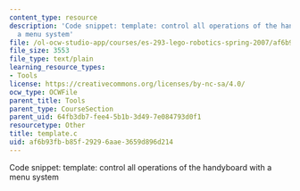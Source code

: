 ```yaml
---
content_type: resource
description: 'Code snippet: template: control all operations of the handyboard with
  a menu system'
file: /ol-ocw-studio-app/courses/es-293-lego-robotics-spring-2007/af6b93fbb85f29296aae3659d896d214_template.c
file_size: 3553
file_type: text/plain
learning_resource_types:
- Tools
license: https://creativecommons.org/licenses/by-nc-sa/4.0/
ocw_type: OCWFile
parent_title: Tools
parent_type: CourseSection
parent_uid: 64fb3db7-fee4-5b1b-3d49-7e084793d0f1
resourcetype: Other
title: template.c
uid: af6b93fb-b85f-2929-6aae-3659d896d214
---
```

Code snippet: template: control all operations of the handyboard with a menu system